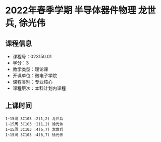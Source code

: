 # 2022年春季学期 半导体器件物理 龙世兵, 徐光伟






## 课程信息

- 课程号：023150.01
- 学分：3
- 教学类型：理论课
- 开课单位：微电子学院
- 课程类别：专业核心
- 课程层次：本科计划内课程

## 上课时间

```
1~15周 3C103 :2(1,2) 龙世兵
1~15周 3C103 :2(1,2) 徐光伟
1~15周 3C103 :4(6,7) 龙世兵
1~15周 3C103 :4(6,7) 徐光伟
```


